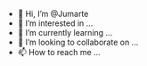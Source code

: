 - 👋 Hi, I’m @Jumarte
- 👀 I’m interested in ...
- 🌱 I’m currently learning ...
- 💞️ I’m looking to collaborate on ...
- 📫 How to reach me ...

<!---
Jumarte/Jumarte is a ✨ special ✨ repository because its `README.md` (this file) appears on your GitHub profile.
You can click the Preview link to take a look at your changes.
--->
